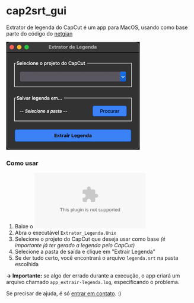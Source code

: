 # cap2srt_gui
Extrator de legenda do CapCut é um app para MacOS, usando como base parte do código do [netgian](https://github.com/netgian/capcut2srt.git)

![Interface Extrator de Legenda](ExtratorLegenda_Preview.png)

### Como usar
1. Baixe o ![arquivo .zip](Extrator_Legenda.zip)
2. Abra o executável `Extrator_Legenda.Unix`
3. Selecione o projeto do CapCut que deseja usar como base _(é importante já ter gerado a legenda pelo CapCut)_
4. Selecione a pasta de saída e clique em "Extrair Legenda"
5. Se der tudo certo, você encontrará o arquivo `legenda.srt` na pasta escolhida


**→ Importante:** se algo der errado durante a execução, o app criará um arquivo chamado `app_extrair-legenda.log`, especificando o problema. 

Se precisar de ajuda, é só [entrar em contato](mailto:jeloytza@gmail.com). :)
